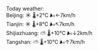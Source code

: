 Today weather:  
Beijing: ☀️   🌡️+2°C 🌬️←7km/h  
Tianjin: ☀️   🌡️+8°C 🌬️↖7km/h  
Shijiazhuang: ⛅️  🌡️+10°C 🌬️↓2km/h  
Tangshan: ⛅️  🌡️+10°C 🌬️↑7km/h  
